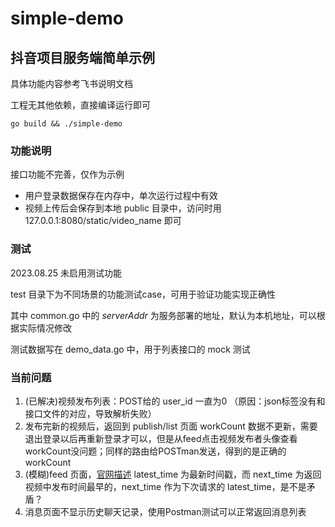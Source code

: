 # simple-demo

## 抖音项目服务端简单示例

具体功能内容参考飞书说明文档

工程无其他依赖，直接编译运行即可

```shell
go build && ./simple-demo
```

### 功能说明

接口功能不完善，仅作为示例

* 用户登录数据保存在内存中，单次运行过程中有效
* 视频上传后会保存到本地 public 目录中，访问时用 127.0.0.1:8080/static/video_name 即可

### 测试
2023.08.25 未启用测试功能

test 目录下为不同场景的功能测试case，可用于验证功能实现正确性

其中 common.go 中的 _serverAddr_ 为服务部署的地址，默认为本机地址，可以根据实际情况修改

测试数据写在 demo_data.go 中，用于列表接口的 mock 测试

### 当前问题
1. (已解决)视频发布列表：POST给的 user_id 一直为0 （原因：json标签没有和接口文件的对应，导致解析失败）
2. 发布完新的视频后，返回到 publish/list 页面 workCount 数据不更新，需要退出登录以后再重新登录才可以，但是从feed点击视频发布者头像查看workCount没问题；同样的路由给POSTman发送，得到的是正确的workCount
3. (模糊)feed 页面，[官网描述](https://bytedance.feishu.cn/docx/BhEgdmoI3ozdBJxly71cd30vnRc) latest_time 为最新时间戳，而 next_time 为返回视频中发布时间最早的，next_time 作为下次请求的 latest_time，是不是矛盾？
4. 消息页面不显示历史聊天记录，使用Postman测试可以正常返回消息列表